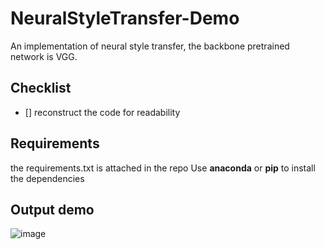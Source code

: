 # NeuralStyleTransfer-Demo
An implementation of neural style transfer, the backbone pretrained network is VGG.

## Checklist
- [] reconstruct the code for readability

## Requirements
the requirements.txt is attached in the repo
Use **anaconda** or **pip** to install the dependencies

## Output demo

![image](https://github.com/Ji-Xinyou/NeuralStyleTransfer-Demo/demo.png)
